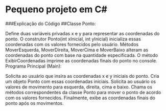 # Pequeno projeto em C#

###Explicação do Código
##Classe Ponto:

Define duas variáveis privadas x e y para representar as coordenadas do ponto.
O construtor Ponto(int xInicial, int yInicial) inicializa essas coordenadas com os valores fornecidos pelo usuário.
Métodos MoverEsquerda, MoverDireita, MoverCima e MoverBaixo alteram as coordenadas do ponto com base na quantidade especificada.
O método ExibirCoordenadas imprime as coordenadas finais do ponto no console.
Programa Principal (Main):

Solicita ao usuário que insira as coordenadas x e y iniciais do ponto.
Cria um objeto Ponto com essas coordenadas iniciais.
Solicita ao usuário os valores de movimento para esquerda, direita, cima e baixo.
Chama os métodos correspondentes da classe Ponto para mover o ponto de acordo com os valores fornecidos.
Finalmente, exibe as coordenadas finais do ponto após os movimentos.
